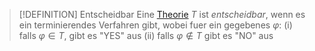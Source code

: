 >[!DEFINITION] Entscheidbar
> Eine [Theorie](Theorien%20der%20ersten%20Stufe.md) $T$ ist _entscheidbar_, wenn es ein terminierendes Verfahren gibt, wobei fuer ein gegebenes $\varphi$:
> (i) falls $\varphi \in T$, gibt es "YES" aus
> (ii) falls $\varphi\not\in T$ gibt es "NO" aus


